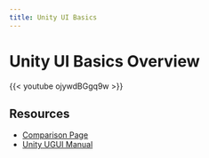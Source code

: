 ```yaml
---
title: Unity UI Basics
---
```


# Unity UI Basics Overview
{{< youtube ojywdBGgq9w >}}

## Resources
- [Comparison Page](https://docs.unity3d.com/Manual/UI-system-compare.html)
- [Unity UGUI Manual](https://docs.unity3d.com/Packages/com.unity.ugui@1.0/manual/UIBasicLayout.html)